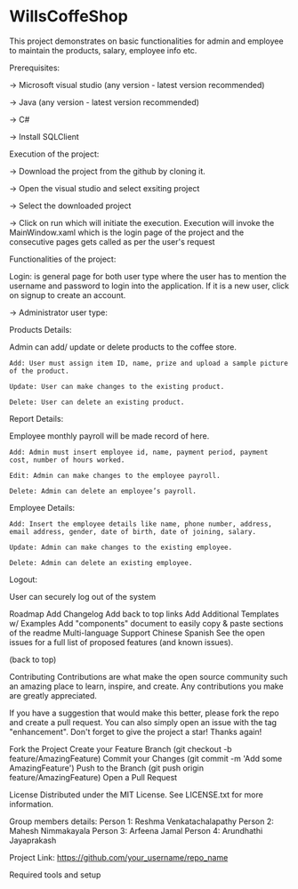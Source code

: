 # WillsCoffeShop
This project demonstrates on basic functionalities for admin and employee to maintain the products, salary, employee info etc. 

Prerequisites:

-> Microsoft visual studio (any version - latest version recommended)

-> Java (any version - latest version recommended)

-> C# 

-> Install SQLClient 



Execution of the project:

-> Download the project from the github by cloning it.

-> Open the visual studio and select exsiting project

-> Select the downloaded project

-> Click on run which will initiate the execution. Execution will invoke the MainWindow.xaml which is the login page of the project and the consecutive pages gets called as per the user's request



Functionalities of the project:

Login: is general page for both user type where the user has to mention the username and password to login into the application. If it is a new user, click on signup to create an account.

-> Administrator user type:

Products Details: 

Admin can add/ update or delete products to the coffee store.

 	Add: User must assign item ID, name, prize and upload a sample picture of the product.
  
 	Update: User can make changes to the existing product.
  
 	Delete: User can delete an existing product.
  
Report Details:

Employee monthly payroll will be made record of here. 

 	Add: Admin must insert employee id, name, payment period, payment cost, number of hours worked.
  
 	Edit: Admin can make changes to the employee payroll.
  
 	Delete: Admin can delete an employee’s payroll.
  
Employee Details:

 	Add: Insert the employee details like name, phone number, address, email address, gender, date of birth, date of joining, salary.
  
 	Update: Admin can make changes to the existing employee.
  
 	Delete: Admin can delete an existing employee.
  
Logout:

User can securely log out of the system




Roadmap
 Add Changelog
 Add back to top links
 Add Additional Templates w/ Examples
 Add "components" document to easily copy & paste sections of the readme
 Multi-language Support
 Chinese
 Spanish
See the open issues for a full list of proposed features (and known issues).

(back to top)

Contributing
Contributions are what make the open source community such an amazing place to learn, inspire, and create. Any contributions you make are greatly appreciated.

If you have a suggestion that would make this better, please fork the repo and create a pull request. You can also simply open an issue with the tag "enhancement". Don't forget to give the project a star! Thanks again!

Fork the Project
Create your Feature Branch (git checkout -b feature/AmazingFeature)
Commit your Changes (git commit -m 'Add some AmazingFeature')
Push to the Branch (git push origin feature/AmazingFeature)
Open a Pull Request



License
Distributed under the MIT License. See LICENSE.txt for more information.


Group members details:
Person 1: Reshma Venkatachalapathy
Person 2: Mahesh Nimmakayala
Person 3:  Arfeena Jamal
Person 4:  Arundhathi Jayaprakash


Project Link: https://github.com/your_username/repo_name

Required tools and setup
